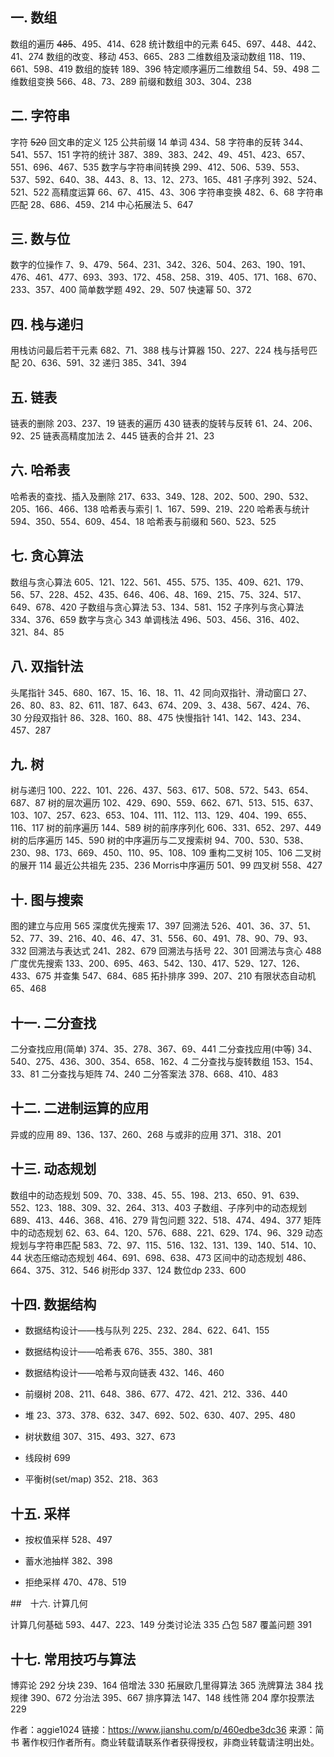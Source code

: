 ## 一. 数组

数组的遍历   ~~485~~、495、414、628
统计数组中的元素    645、697、448、442、41、274
数组的改变、移动    453、665、283
二维数组及滚动数组   118、119、661、598、419
数组的旋转   189、396
特定顺序遍历二维数组  54、59、498
二维数组变换  566、48、73、289
前缀和数组   303、304、238

## 二. 字符串

字符  ~~520~~
回文串的定义  125
公共前缀    14
单词  434、58
字符串的反转  344、541、557、151
字符的统计   387、389、383、242、49、451、423、657、551、696、467、535
数字与字符串间转换   299、412、506、539、553、537、592、640、38、443、8、13、12、273、165、481
子序列 392、524、521、522
高精度运算   66、67、415、43、306
字符串变换   482、6、68
字符串匹配   28、686、459、214
中心拓展法   5、647

## 三. 数与位

数字的位操作  7、9、479、564、231、342、326、504、263、190、191、476、461、477、693、393、172、458、258、319、405、171、168、670、233、357、400
简单数学题   492、29、507
快速幂 50、372

 ## 四. 栈与递归

用栈访问最后若干元素  682、71、388
栈与计算器   150、227、224
栈与括号匹配  20、636、591、32
递归  385、341、394

## 五. 链表

链表的删除   203、237、19
链表的遍历   430
链表的旋转与反转    61、24、206、92、25
链表高精度加法 2、445
链表的合并   21、23

## 六. 哈希表

哈希表的查找、插入及删除    217、633、349、128、202、500、290、532、205、166、466、138
哈希表与索引  1、167、599、219、220
哈希表与统计  594、350、554、609、454、18
哈希表与前缀和 560、523、525

## 七. 贪心算法

数组与贪心算法 605、121、122、561、455、575、135、409、621、179、56、57、228、452、435、646、406、48、169、215、75、324、517、649、678、420
子数组与贪心算法    53、134、581、152
子序列与贪心算法    334、376、659
数字与贪心   343
单调栈法    496、503、456、316、402、321、84、85

## 八. 双指针法

头尾指针    345、680、167、15、16、18、11、42
同向双指针、滑动窗口  27、26、80、83、82、611、187、643、674、209、3、438、567、424、76、30
分段双指针   86、328、160、88、475
快慢指针    141、142、143、234、457、287

## 九. 树

树与递归    100、222、101、226、437、563、617、508、572、543、654、687、87
树的层次遍历  102、429、690、559、662、671、513、515、637、103、107、257、623、653、104、111、112、113、129、404、199、655、116、117
树的前序遍历  144、589
树的前序序列化 606、331、652、297、449
树的后序遍历  145、590
树的中序遍历与二叉搜索树    94、700、530、538、230、98、173、669、450、110、95、108、109
重构二叉树   105、106
二叉树的展开  114
最近公共祖先  235、236
Morris中序遍历  501、99
四叉树 558、427

## 十. 图与搜索

图的建立与应用 565
深度优先搜索  17、397
回溯法 526、401、36、37、51、52、77、39、216、40、46、47、31、556、60、491、78、90、79、93、332
回溯法与表达式 241、282、679
回溯法与括号  22、301
回溯法与贪心  488
广度优先搜索  133、200、695、463、542、130、417、529、127、126、433、675
并查集 547、684、685
拓扑排序    399、207、210
有限状态自动机 65、468

## 十一. 二分查找

二分查找应用(简单)  374、35、278、367、69、441
二分查找应用(中等)  34、540、275、436、300、354、658、162、4
二分查找与旋转数组   153、154、33、81
二分查找与矩阵 74、240
二分答案法   378、668、410、483

## 十二. 二进制运算的应用

异或的应用   89、136、137、260、268
与或非的应用  371、318、201

## 十三. 动态规划

数组中的动态规划    509、70、338、45、55、198、213、650、91、639、552、123、188、309、32、264、313、403
子数组、子序列中的动态规划   689、413、446、368、416、279
背包问题    322、518、474、494、377
矩阵中的动态规划    62、63、64、120、576、688、221、629、174、96、329
动态规划与字符串匹配  583、72、97、115、516、132、131、139、140、514、10、44
状态压缩动态规划    464、691、698、638、473
区间中的动态规划    486、664、375、312、546
树形dp    337、124
数位dp    233、600

## 十四. 数据结构

- 数据结构设计——栈与队列    225、232、284、622、641、155

-  数据结构设计——哈希表 676、355、380、381

-  数据结构设计——哈希与双向链表 432、146、460

- 前缀树 208、211、648、386、677、472、421、212、336、440

- 堆   23、373、378、632、347、692、502、630、407、295、480

- 树状数组    307、315、493、327、673

- 线段树 699

- 平衡树(set/map)    352、218、363

## 十五. 采样

- 按权值采样   528、497

-  蓄水池抽样   382、398

- 拒绝采样    470、478、519

  

##　十六. 计算几何

计算几何基础  593、447、223、149
分类讨论法   335
凸包  587
覆盖问题    391
## 十七. 常用技巧与算法

 博弈论 292
 分块  239、164
 倍增法 330
 拓展欧几里得算法    365
 洗牌算法    384
 找规律 390、672
 分治法 395、667
 排序算法    147、148
 线性筛 204
 摩尔投票法   229



作者：aggie1024
链接：https://www.jianshu.com/p/460edbe3dc36
来源：简书
著作权归作者所有。商业转载请联系作者获得授权，非商业转载请注明出处。